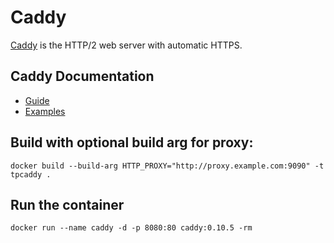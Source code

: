# Caddy

[Caddy](https://caddyserver.com) is the HTTP/2 web server with automatic HTTPS.

## Caddy Documentation

* [Guide](https://caddyserver.com/docs)
* [Examples](https://github.com/caddyserver/examples)

## Build with optional build arg for proxy:
```
docker build --build-arg HTTP_PROXY="http://proxy.example.com:9090" -t tpcaddy .
```

## Run the container

```
docker run --name caddy -d -p 8080:80 caddy:0.10.5 -rm
```
